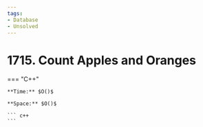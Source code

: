 ```yaml
---
tags:
- Database
- Unsolved
---
```



# 1715. Count Apples and Oranges

=== "C++"

    **Time:** $O()$

    **Space:** $O()$

    ``` c++
    ```